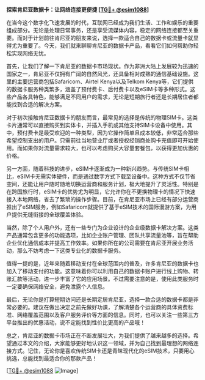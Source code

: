 **探索肯尼亚数据卡：让网络连接更便捷 [[TG💪+ @esim1088](https://t.me/s/esim1088)]**

在当今这个数字化飞速发展的时代，互联网已经成为我们生活、工作和娱乐的重要组成部分。无论是处理日常事务，还是享受流媒体内容，稳定的网络连接都至关重要。而对于计划前往肯尼亚的朋友来说，选择一款适合自己的数据卡或流量卡就显得尤为重要了。今天，我们就来聊聊肯尼亚的数据卡产品，看看它们如何帮助你轻松实现网络无忧。

首先，让我们了解一下肯尼亚的数据卡市场现状。作为非洲大陆上发展较为迅速的国家之一，肯尼亚不仅拥有广阔的自然风光，还具备相对成熟的通信基础设施。这里的主要运营商包括Safaricom、Airtel Kenya以及Telkom Kenya等，它们提供的数据卡服务种类繁多，涵盖了预付费卡、后付费卡以及eSIM卡等多种形式。这些产品各具特色，能够满足不同用户的需求，无论是短期旅行者还是长期居住者都能找到合适的解决方案。

对于初次接触肯尼亚数据卡的朋友而言，最常见的选择是传统的物理SIM卡。这类卡片通常可以直接购买到实体卡，并插入手机或其他支持SIM卡设备中使用。其中，预付费卡是最受欢迎的一种类型，因为它操作简单且成本较低，非常适合那些希望控制支出的用户。只需前往当地营业厅或者授权经销商处购卡充值即可开始使用。而如果你对流量需求较大，也可以考虑购买大容量套餐包，以获得更加优惠的价格。

另一方面，随着科技的进步，eSIM卡逐渐成为一种新兴趋势。与传统SIM卡相比，eSIM卡无需实体硬件，而是通过数字方式下载至设备中。这种方式不仅节省空间，还能让用户随时随地切换运营商和服务计划，极大地提升了灵活性。特别是在跨国旅行时，eSIM卡的优势尤为明显，它允许你在不更换物理卡的情况下快速接入本地网络，省去了繁琐的操作步骤。目前，在肯尼亚市场上已经有部分运营商推出了eSIM服务，例如Safaricom就提供了基于eSIM技术的国际漫游方案，为用户提供无缝衔接的全球覆盖体验。

当然，除了个人用户外，还有一些专门为企业设计的企业级数据卡解决方案。这类产品通常包含更多的功能选项，比如企业账户管理、团队共享流量池等，旨在帮助企业优化通信成本并提高工作效率。如果你所在的公司需要在肯尼亚开展业务活动，那么不妨考虑一下这类专业化的数据卡服务。

值得一提的是，近年来随着移动支付在全球范围内的普及，许多肯尼亚的数据卡也加入了移动支付的功能。这意味着你可以利用自己的数据卡账户进行线上购物、转账汇款等活动，进一步丰富了它的应用场景。不过需要注意的是，使用此类服务时一定要确保网络安全，避免泄露个人信息。

最后，无论你是打算短期访问还是长期定居肯尼亚，选择一款合适的数据卡都是非常必要的。建议在做出决定之前先做好功课，了解清楚各个运营商的具体资费标准、网络覆盖范围以及客户服务评价等方面的信息。同时，也可以关注一些第三方平台推出的优惠活动，说不定能找到性价比更高的产品哦！

总之，肯尼亚的数据卡市场正在不断发展壮大，为我们提供了越来越多的选择。希望通过本文的介绍，大家能够更好地认识这一领域，并为自己找到最理想的网络连接方式。记住，无论你是喜欢传统SIM卡还是青睐现代化的eSIM技术，只要用心挑选，总能找到最适合你的那款产品！

[[TG💪+ @esim1088](https://t.me/s/esim1088) ![Image](https://i.postimg.cc/4NQfJmqS/Snipaste-2025-05-13-00-14-12.png)]